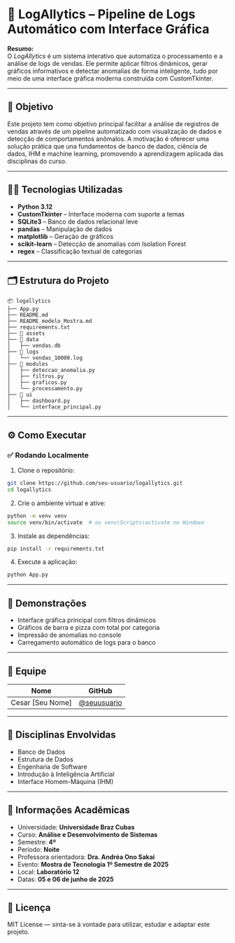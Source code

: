 # 🚀 LogAllytics – Pipeline de Logs Automático com Interface Gráfica

**Resumo:**  
O *LogAllytics* é um sistema interativo que automatiza o processamento e a análise de logs de vendas. Ele permite aplicar filtros dinâmicos, gerar gráficos informativos e detectar anomalias de forma inteligente, tudo por meio de uma interface gráfica moderna construída com CustomTkinter.

---

## 🎯 Objetivo

Este projeto tem como objetivo principal facilitar a análise de registros de vendas através de um pipeline automatizado com visualização de dados e detecção de comportamentos anômalos. A motivação é oferecer uma solução prática que una fundamentos de banco de dados, ciência de dados, IHM e machine learning, promovendo a aprendizagem aplicada das disciplinas do curso.

---

## 👨‍💻 Tecnologias Utilizadas

- **Python 3.12**
- **CustomTkinter** – Interface moderna com suporte a temas
- **SQLite3** – Banco de dados relacional leve
- **pandas** – Manipulação de dados
- **matplotlib** – Geração de gráficos
- **scikit-learn** – Detecção de anomalias com Isolation Forest
- **regex** – Classificação textual de categorias

---

## 🗂️ Estrutura do Projeto

```
📦 logallytics
├── App.py
├── README.md
├── README_modelo_Mostra.md
├── requirements.txt
├── 📁 assets
├── 📁 data
│   ├── vendas.db
├── 📁 logs
│   └── vendas_10000.log
├── 📁 modules
│   ├── deteccao_anomalia.py
│   ├── filtros.py
│   ├── graficos.py
│   └── processamento.py
├── 📁 ui
│   ├── dashboard.py
│   └── interface_principal.py
```

---

## ⚙️ Como Executar

### ✅ Rodando Localmente

1. Clone o repositório:

```bash
git clone https://github.com/seu-usuario/logallytics.git
cd logallytics
```

2. Crie o ambiente virtual e ative:

```bash
python -m venv venv
source venv/bin/activate  # ou venv\Scripts\activate no Windows
```

3. Instale as dependências:

```bash
pip install -r requirements.txt
```

4. Execute a aplicação:

```bash
python App.py
```

---

## 📸 Demonstrações

- Interface gráfica principal com filtros dinâmicos
- Gráficos de barra e pizza com total por categoria
- Impressão de anomalias no console
- Carregamento automático de logs para o banco

---

## 👥 Equipe

| Nome              | GitHub                               |
|-------------------|---------------------------------------|
| Cesar [Seu Nome]  | [@seuusuario](https://github.com/seuusuario) |

---

## 🧠 Disciplinas Envolvidas

- Banco de Dados
- Estrutura de Dados
- Engenharia de Software
- Introdução à Inteligência Artificial
- Interface Homem-Máquina (IHM)

---

## 🏫 Informações Acadêmicas

- Universidade: **Universidade Braz Cubas**
- Curso: **Análise e Desenvolvimento de Sistemas**
- Semestre: **4º**
- Período: **Noite**
- Professora orientadora: **Dra. Andréa Ono Sakai**
- Evento: **Mostra de Tecnologia 1º Semestre de 2025**
- Local: **Laboratório 12**
- Datas: **05 e 06 de junho de 2025**

---

## 📄 Licença

MIT License — sinta-se à vontade para utilizar, estudar e adaptar este projeto.